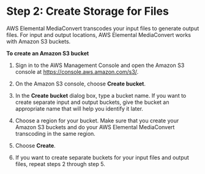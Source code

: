 # Step 2: Create Storage for Files<a name="set-up-file-locations"></a>

AWS Elemental MediaConvert transcodes your input files to generate output files\. For input and output locations, AWS Elemental MediaConvert works with Amazon S3 buckets\.<a name="create-s3-buckets-procedure"></a>

**To create an Amazon S3 bucket**

1. Sign in to the AWS Management Console and open the Amazon S3 console at [https://console\.aws\.amazon\.com/s3/](https://console.aws.amazon.com/s3/)\.

1. On the Amazon S3 console, choose **Create bucket**\.

1. In the **Create bucket** dialog box, type a bucket name\. If you want to create separate input and output buckets, give the bucket an appropriate name that will help you identify it later\.

1. Choose a region for your bucket\. Make sure that you create your Amazon S3 buckets and do your AWS Elemental MediaConvert transcoding in the same region\.

1. Choose **Create**\.

1. If you want to create separate buckets for your input files and output files, repeat steps 2 through step 5\. 